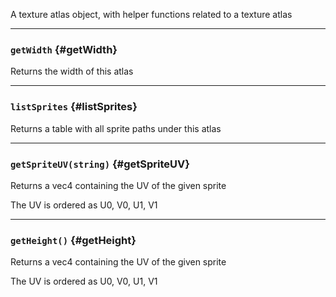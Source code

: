 A texture atlas object, with helper functions related to a texture atlas

---

### `getWidth` {#getWidth}

Returns the width of this atlas

---

### `listSprites` {#listSprites}

Returns a table with all sprite paths under this atlas

---

### `getSpriteUV(string)` {#getSpriteUV}

Returns a vec4 containing the UV of the given sprite

The UV is ordered as U0, V0, U1, V1

---

### `getHeight()` {#getHeight}

Returns a vec4 containing the UV of the given sprite

The UV is ordered as U0, V0, U1, V1
